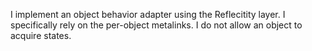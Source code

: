 I implement an object behavior adapter using the Reflecitity layer. I specifically rely on the per-object metalinks.
I do not allow an object to acquire states.
